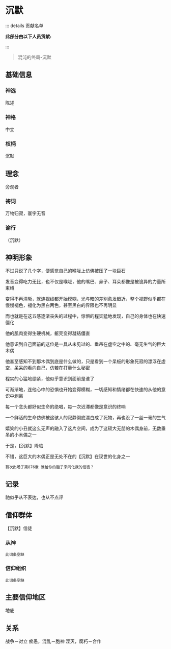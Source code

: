 # 沉默
::: details 贡献名单

**此部分由以下人员贡献:**
<MemberBlock :members="teamMembers" />

<script setup>


const teamMembers = [
    {
    avatar: 'https://q1.qlogo.cn/g?b=qq&nk=1261815798&s=640',
    text: '几个孤独',
  },
    {
    avatar: 'https://q1.qlogo.cn/g?b=qq&nk=2132170581&s=640',
    text: '翎洛',
  },

];
</script>

:::

> 混沌的终局-沉默

## 基础信息

### 神选 
陈述
### 神格
中立
### 权柄
沉默

## 理念
旁观者

### 祷词
万物归寂，寰宇无音
### 谕行
（沉默）

## 神明形象
不过只说了几个字，便感觉自己的喉咙上仿佛被压了一块巨石

发音变得吃力无比，也不仅是喉咙，他的嘴巴、鼻子、耳朵都像是被诡异的力量所束缚

变得不再清晰，就连视线都开始模糊，光与暗的差别愈发趋近，整个视野似乎都在慢慢褪色，褪化为黑白两色，甚至黑白的界限也不再明显

而也就是在这五感逐渐丧失的过程中，惊惧的程实猛地发现，自己的身体也在快速僵化

他的肌肉变得生硬机械，躯壳变得凝结僵直

他意识到自己面前的这位是一具从未见过的、垂吊在虚空之中的、毫无生气的巨大木偶

他甚至感知不到那木偶到底是什么做的，只是看到一个呆板的形象死寂的漂浮在虚空，呆呆的看向自己，仿若在打量什么秘密

程实的心猛地绷紧，他似乎意识到面前是谁了

可渐渐地，连他心中的恐惧也开始变得模糊，一切感知和情绪都在快速的从他的意识中剥离

每一个念头都好似生命的绝唱，每一次迟滞都像是意识的终响

一个鲜活的生命仿佛被这骇人的寂静彻底漂白成了死物，再也没了一丝一毫的生气

嬉笑的小丑就这么无声的融入了这片空间，成为了这硕大无朋的木偶身前，无数垂吊的小木偶之一

于是，【沉默】降临

不错，这巨大的木偶正是无处不在的【沉默】在现世的化身之一

`首次出场于第876章 谁给你的胆子来同化我的信徒？`

## 记录
祂似乎从不表达，也从不点评
## 信仰群体 
【沉默】信徒

### 从神
`此词条空缺`
### 信仰组织
`此词条空缺`

## 主要信仰地区
地底
## 关系
战争－对立
痴愚，混乱－胞神
湮灭，腐朽－合作


